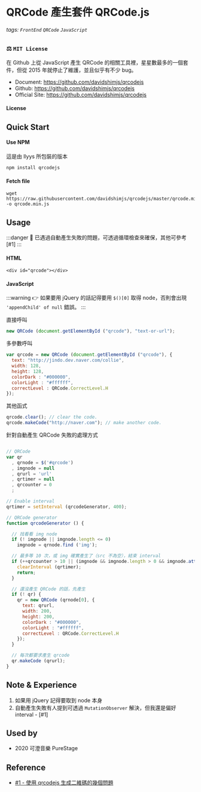 # QRCode 產生套件 QRCode.js

###### tags: `FrontEnd` `QRCode` `JavaScript`

### ⚖️ `MIT License`

在 Github 上從 JavaScript 產生 QRCode 的相關工具裡，星星數最多的一個套件，但從 2015 年就停止了維護，並且似乎有不少 bug。

- Document: https://github.com/davidshimjs/qrcodejs
- Github: https://github.com/davidshimjs/qrcodejs
- Official Site: https://github.com/davidshimjs/qrcodejs

#### License


## Quick Start

#### Use NPM

這是由 llyys 所包裝的版本

```shell
npm install qrcodejs
```

#### Fetch file

```htmlmixed
wget https://raw.githubusercontent.com/davidshimjs/qrcodejs/master/qrcode.min.js -o qrcode.min.js
```

## Usage

:::danger
🧨 已遇過自動產生失敗的問題，可透過循環檢查來確保，其他可參考 [#1]
:::

#### HTML

```htmlmixed
<div id="qrcode"></div>
```

#### JavaScript

:::warning
👉 如果要用 jQuery 的話記得要用 `$()[0]` 取得 node，否則會出現 `'appendChild' of null` 錯誤。
:::


直接呼叫

```javascript
new QRCode (document.getElementById ("qrcode"), "text-or-url");
```

多參數呼叫

```javascript
var qrcode = new QRCode (document.getElementById ("qrcode"), {
  text: "http://jindo.dev.naver.com/collie",
  width: 128,
  height: 128,
  colorDark : "#000000",
  colorLight : "#ffffff",
  correctLevel : QRCode.CorrectLevel.H
});
```

其他函式

```javascript
qrcode.clear(); // clear the code.
qrcode.makeCode("http://naver.com"); // make another code.
```

針對自動產生 QRCode 失敗的處理方式

```javascript

// QRCode
var qr
  , qrnode = $('#qrcode')
  , imgnode = null
  , qrurl = 'url'
  , qrtimer = null
  , qrcounter = 0
  ;

// Enable interval
qrtimer = setInterval (qrcodeGenerator, 400);

// QRCode generator
function qrcodeGenerator () {

  // 找看看 img node
  if (! imgnode || imgnode.length <= 0)
    imgnode = qrnode.find ('img');

  // 最多等 10 次，或 img 確實產生了（src 不為空），結束 interval
  if (++qrcounter > 10 || (imgnode && imgnode.length > 0 && imgnode.attr ('src') != '')) {
    clearInterval (qrtimer);
    return;
  }

  // 還沒產生 QRCode 的話，先產生
  if (! qr) {
    qr = new QRCode (qrnode[0], {
      text: qrurl,
      width: 200,
      height: 200,
      colorDark : "#000000",
      colorLight : "#ffffff",
      correctLevel : QRCode.CorrectLevel.H
    });
  }

  // 每次都要求產生 qrcode
  qr.makeCode (qrurl);
}
```

## Note & Experience

1. 如果用 jQuery 記得要取到 node 本身
2. 自動產生失敗有人提到可透過 `MutationObserver` 解決，但我還是偏好 interval - [#1]

## Used by

- 2020 可澄音樂 PureStage

## Reference

- [#1 - 使用 qrcodejs 生成二維碼的幾個問題](https://www.twblogs.net/a/5bf7fb16bd9eee18cf8aa268)

